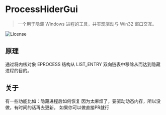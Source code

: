 # ProcessHiderGui

> 一个用于隐藏 Windows 进程的工具，并实现驱动与 Win32 窗口交互。

![License](https://img.shields.io/badge/license-MIT-green)  

## 原理
通过将内核对象 EPROCESS 结构从 LIST_ENTRY 双向链表中移除从而达到隐藏进程的目的。

## 关于
有一些功能比如：隐藏进程后如何恢复
因为太麻烦了，要驱动动态内存，所以没做，有时间的话再去更新。
如果你可以做直接PR就行
